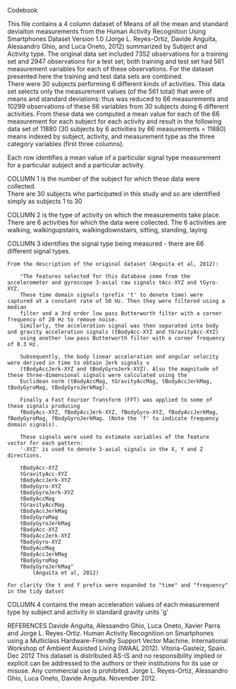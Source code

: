 


Codebook

This file contains a 4 column dataset of Means of all the mean and standard deviaiton measurements from the Human Activity Recognition Using Smartphones Dataset Version 1.0
(Jorge L. Reyes-Ortiz, Davide Anguita, Alessandro Ghio, and Luca Oneto, 2012) summarized by Subject and Activity type.   The original data set included 7352 observations for a training set
and 2947 observations for a test set; both training and test set had 561 measurement variables for each of these observations.   For the dataset presented here the training and test data sets are combined.  
There were 30 subjects performing 6 different kinds of activities.   This data set selects only the measurement values (of the 561 total) that were of means and standard deviations:  thus was reduced to 66 measurements and 10299 
observations of these 66 variables from 30 subjects doing 6 different activities.  From these data we computed a mean value for each of the 66 measurement for each subject for each activity and result in the following 
data set of 11880 (30 subjects by 6 activities by 66 measurements = 11880) means indexed by subject, activity, and measurement type as the three category variables (first three columns).  

Each row identifies a mean value of a particular signal type measurement for a particular subject and a particular activity. 


COLUMN 1 is the number of the subject for which these data were collected.  
	There are 30 subjects who participated in this study and so are identified simply as subjects 1 to 30


COLUMN 2 is the type of activity on which the measurements take place.   There are 6 activities for which the data were collected. 
	The 6 activities are walking, walkingupstairs, walkingdownstairs, sitting, standing, laying

COLUMN 3 identifies the signal type being measured - there are 66 different signal types. 

	From the description of the original dataset (Anguita et al, 2012):

		"The features selected for this database come from the accelerometer and gyroscope 3-axial raw signals tAcc-XYZ and tGyro-XYZ. 
		These time domain signals (prefix 't' to denote time) were captured at a constant rate of 50 Hz. Then they were filtered using a median 
		filter and a 3rd order low pass Butterworth filter with a corner frequency of 20 Hz to remove noise. 
		Similarly, the acceleration signal was then separated into body and gravity acceleration signals (tBodyAcc-XYZ and tGravityAcc-XYZ) 
		using another low pass Butterworth filter with a corner frequency of 0.3 Hz. 

		Subsequently, the body linear acceleration and angular velocity were derived in time to obtain Jerk signals v
		(tBodyAccJerk-XYZ and tBodyGyroJerk-XYZ). Also the magnitude of these three-dimensional signals were calculated using the 
		Euclidean norm (tBodyAccMag, tGravityAccMag, tBodyAccJerkMag, tBodyGyroMag, tBodyGyroJerkMag). 

		Finally a Fast Fourier Transform (FFT) was applied to some of these signals producing 
		fBodyAcc-XYZ, fBodyAccJerk-XYZ, fBodyGyro-XYZ, fBodyAccJerkMag, fBodyGyroMag, fBodyGyroJerkMag. (Note the 'f' to indicate frequency domain signals). 

		These signals were used to estimate variables of the feature vector for each pattern:  
		'-XYZ' is used to denote 3-axial signals in the X, Y and Z directions.

		tBodyAcc-XYZ
		tGravityAcc-XYZ
		tBodyAccJerk-XYZ
		tBodyGyro-XYZ
		tBodyGyroJerk-XYZ
		tBodyAccMag
		tGravityAccMag
		tBodyAccJerkMag
		tBodyGyroMag
		tBodyGyroJerkMag
		fBodyAcc-XYZ
		fBodyAccJerk-XYZ
		fBodyGyro-XYZ
		fBodyAccMag
		fBodyAccJerkMag
		fBodyGyroMag
		fBodyGyroJerkMag"
			(Anguita et al, 2012)

	For clarity the t and f prefix were expanded to "time" and "frequency" in the tidy datset



COLUMN 4 contains the mean acceleration values of each measurement type by subject and activity in standard gravity units 'g'





REFERENCES
Davide Anguita, Alessandro Ghio, Luca Oneto, Xavier Parra and Jorge L. Reyes-Ortiz. Human Activity Recognition on Smartphones using a Multiclass Hardware-Friendly 
Support Vector Machine. International Workshop of Ambient Assisted Living (IWAAL 2012). Vitoria-Gasteiz, Spain. Dec 2012
This dataset is distributed AS-IS and no responsibility implied or explicit can be addressed to the authors or their institutions 
for its use or misuse. Any commercial use is prohibited.  Jorge L. Reyes-Ortiz, Alessandro Ghio, Luca Oneto, Davide Anguita. November 2012.
